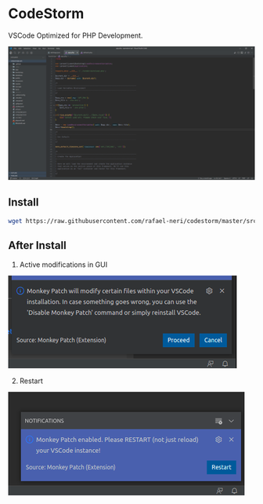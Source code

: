 # CodeStorm

VSCode Optimized for PHP Development.

![CodeStorm](https://github.com/rafael-neri/codestorm/raw/master/src/assets/screenshot-codestorm.png "CodeStorm")

## Install

```bash
wget https://raw.githubusercontent.com/rafael-neri/codestorm/master/src/install.sh -O - | bash  
```

## After Install

1. Active modifications in GUI

![](https://github.com/rafael-neri/codestorm/raw/master/src/assets/monkey-patch.png)

2. Restart

![](https://github.com/rafael-neri/codestorm/raw/master/src/assets/restart.png)